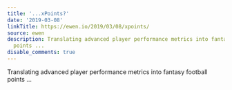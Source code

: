 ```yaml
---
title: '...xPoints?'
date: '2019-03-08'
linkTitle: https://ewen.io/2019/03/08/xpoints/
source: ewen
description: Translating advanced player performance metrics into fantasy football
  points ...
disable_comments: true
---
```

Translating advanced player performance metrics into fantasy football points ...